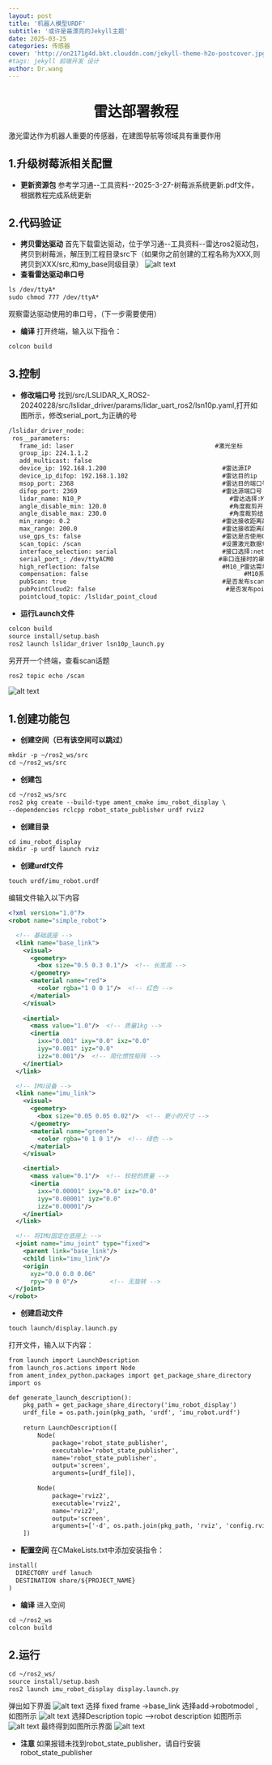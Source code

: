 ```yaml
---
layout: post
title: '机器人模型URDF'
subtitle: '或许是最漂亮的Jekyll主题'
date: 2025-03-25
categories: 传感器
cover: 'http://on2171g4d.bkt.clouddn.com/jekyll-theme-h2o-postcover.jpg'
#tags: jekyll 前端开发 设计
author: Dr.wang
---
```

# <center>雷达部署教程
激光雷达作为机器人重要的传感器，在建图导航等领域具有重要作用
## 1.升级树莓派相关配置

- **更新资源包**
参考学习通--工具资料--2025-3-27-树莓派系统更新.pdf文件，根据教程完成系统更新
## 2.代码验证
- **拷贝雷达驱动**
首先下载雷达驱动，位于学习通--工具资料--雷达ros2驱动包，拷贝到树莓派，解压到工程目录src下（如果你之前创建的工程名称为XXX,则拷贝到XXX/src,和my_base同级目录）
![alt text](/assets/images/lidar-1.png)
- **查看雷达驱动串口号**
```xml
ls /dev/ttyA*
sudo chmod 777 /dev/ttyA*
```
观察雷达驱动使用的串口号，（下一步需要使用）
- **编译**
打开终端，输入以下指令：
```xml
colcon build
```

## 3.控制
- **修改端口号**
找到/src/LSLIDAR_X_ROS2-20240228/src/lslidar_driver/params/lidar_uart_ros2/lsn10p.yaml,打开如图所示，修改serial_port_为正确的号
 ```xml
/lslidar_driver_node:
  ros__parameters: 
    frame_id: laser                                       #激光坐标
    group_ip: 224.1.1.2
    add_multicast: false 
    device_ip: 192.168.1.200                   	            #雷达源IP
    device_ip_difop: 192.168.1.102                          #雷达目的ip
    msop_port: 2368                                         #雷达目的端口号
    difop_port: 2369                                        #雷达源端口号
    lidar_name: N10_P                                         #雷达选择:M10 M10_P M10_PLUS M10_GPS N10 L10 N10_P
    angle_disable_min: 120.0                                  #角度裁剪开始值
    angle_disable_max: 230.0                                  #角度裁剪结束值
    min_range: 0.2                                          #雷达接收距离最小值
    max_range: 200.0                                        #雷达接收距离最大值
    use_gps_ts: false                                       #雷达是否使用GPS授时
    scan_topic: /scan                                       #设置激光数据topic名称
    interface_selection: serial                             #接口选择:net 为网口,serial 为串口。
    serial_port_: /dev/ttyACM0                             #串口连接时的串口号
    high_reflection: false                                  #M10_P雷达需填写该值,若不确定，请联系技术支持。
    compensation: false				                              #M10系列是否使用角度补偿功能
    pubScan: true                                           #是否发布scan话题
    pubPointCloud2: false                                    #是否发布pointcloud2话题
    pointcloud_topic: /lslidar_point_cloud 
 ```
- **运行Launch文件**
```xml
colcon build
source install/setup.bash
ros2 launch lslidar_driver lsn10p_launch.py
```
另开开一个终端，查看scan话题
```xml
ros2 topic echo /scan
```
![alt text](/assets/images/lidar-2.png)
## 1.创建功能包
- **创建空间（已有该空间可以跳过）**
```xml
mkdir -p ~/ros2_ws/src
cd ~/ros2_ws/src
```
- **创建包**
```xml
cd ~/ros2_ws/src
ros2 pkg create --build-type ament_cmake imu_robot_display \
--dependencies rclcpp robot_state_publisher urdf rviz2

```
- **创建目录**
```xml
cd imu_robot_display
mkdir -p urdf launch rviz
```
- **创建urdf文件**
```xml
touch urdf/imu_robot.urdf
```
编辑文件输入以下内容
```xml
<?xml version="1.0"?>
<robot name="simple_robot">

  <!-- 基础底座 -->
  <link name="base_link">
    <visual>
      <geometry>
        <box size="0.5 0.3 0.1"/>  <!-- 长宽高 -->
      </geometry>
      <material name="red">
        <color rgba="1 0 0 1"/>  <!-- 红色 -->
      </material>
    </visual>
    
    <inertial>
      <mass value="1.0"/>  <!-- 质量1kg -->
      <inertia 
        ixx="0.001" ixy="0.0" ixz="0.0"
        iyy="0.001" iyz="0.0"
        izz="0.001"/>  <!-- 简化惯性矩阵 -->
    </inertial>
  </link>

  <!-- IMU设备 -->
  <link name="imu_link">
    <visual>
      <geometry>
        <box size="0.05 0.05 0.02"/>  <!-- 更小的尺寸 -->
      </geometry>
      <material name="green">
        <color rgba="0 1 0 1"/>  <!-- 绿色 -->
      </material>
    </visual>

    <inertial>
      <mass value="0.1"/>  <!-- 较轻的质量 -->
      <inertia 
        ixx="0.00001" ixy="0.0" ixz="0.0"
        iyy="0.00001" iyz="0.0"
        izz="0.00001"/>
    </inertial>
  </link>

  <!-- 将IMU固定在底座上 -->
  <joint name="imu_joint" type="fixed">
    <parent link="base_link"/>
    <child link="imu_link"/>
    <origin 
      xyz="0.0 0.0 0.06"  
      rpy="0 0 0"/>         <!-- 无旋转 -->
  </joint> 
</robot>
```
- **创建启动文件**
```xml
touch launch/display.launch.py
```
打开文件，输入以下内容：
```xml
from launch import LaunchDescription
from launch_ros.actions import Node
from ament_index_python.packages import get_package_share_directory
import os

def generate_launch_description():
    pkg_path = get_package_share_directory('imu_robot_display')
    urdf_file = os.path.join(pkg_path, 'urdf', 'imu_robot.urdf')
    
    return LaunchDescription([
        Node(
            package='robot_state_publisher',
            executable='robot_state_publisher',
            name='robot_state_publisher',
            output='screen',
            arguments=[urdf_file]),
        
        Node(
            package='rviz2',
            executable='rviz2',
            name='rviz2',
            output='screen',
            arguments=['-d', os.path.join(pkg_path, 'rviz', 'config.rviz')])
    ])

```
- **配置空间**
在CMakeLists.txt中添加安装指令：
```xml
install(
  DIRECTORY urdf lanuch
  DESTINATION share/${PROJECT_NAME}
)
```
- **编译**
进入空间
```xml
cd ~/ros2_ws
colcon build
```
## 2.运行
```xml
cd ~/ros2_ws/
source install/setup.bash
ros2 launch imu_robot_display display.launch.py
```
弹出如下界面
![alt text](/assets/images/rvizimage-1.png)
选择 fixed frame ->base_link
选择add->robotmodel ,如图所示
![alt text](/assets/images/rvizimage-2.png)
选择Description topic -->robot description 如图所示
![alt text](/assets/images/rvizimage-3.png)
最终得到如图所示界面
![alt text](/assets/images/rvizimage-5.png)
- **注意**
如果报错未找到robot_state_publisher，请自行安装robot_state_publisher


